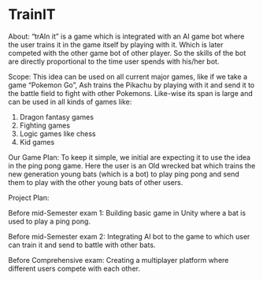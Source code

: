 # TrainIT
About:
“trAIn it” is a game which is integrated with an AI game bot where the user trains it in the game itself by playing with it. Which is later competed with the other game bot of other player. So the skills of the bot are directly proportional to the time user spends with his/her bot.
 
Scope:
This idea can be used on all current major games, like if we take a game “Pokemon Go”, Ash trains the Pikachu by playing with it and send it to the battle field to fight with other Pokemons. 
Like-wise its span is large and can be used in all kinds of games like:
1.	Dragon fantasy games
2.	Fighting games
3.	Logic games like chess
4.	 Kid games

Our Game Plan:
To keep it simple, we initial are expecting it to use the idea in the ping pong game. Here the user is an Old wrecked bat which trains the new generation young bats (which is a bot) to play ping pong and send them to play with the other young bats of other users.


Project Plan:

Before mid-Semester exam 1:
Building basic game in Unity where a bat is used to play a ping pong.  

Before mid-Semester exam 2:
Integrating AI bot to the game to which user can train it and send to battle with other bats.

Before Comprehensive exam:
Creating a multiplayer platform where different users compete with each other.
